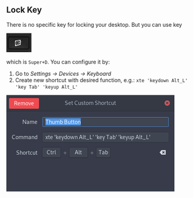 ## Lock Key

There is no specific key for locking your desktop. But you can use key

![](arteck-lock-key.png)

which is `Super+D`. You can configure it by:

1. Go to _Settings -> Devices -> Keyboard_
2. Create new shortcut with desired function, e.g.: `xte 'keydown Alt_L' 'key Tab' 'keyup Alt_L'`

![](arteck-lock-shortcut.png)
